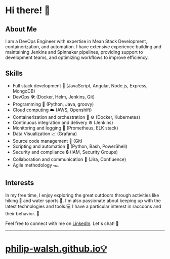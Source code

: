 # Hi there! 👋



## About Me

I am a DevOps Engineer with expertise in Mean Stack Development, containerization, and automation. I have extensive experience building and maintaining Jenkins and Spinnaker pipelines, providing support to development teams, and optimizing workflows to improve efficiency.

## Skills

- Full stack development 🚀 (JavaScript, Angular, Node.js, Express, MongoDB)
- DevOps 🛠️ (Docker, Helm, Jenkins, Git)
- Programming 🐍 (Python, Java, groovy)
- Cloud computing ☁️ (AWS, Openshift)
- Containerization and orchestration 🐳 ⚙ (Docker, Kubernetes)
- Continuous integration and delivery ⚙️ (Jenkins)
- Monitoring and logging 🔎 (Prometheus, ELK stack)
- Data Visualization  📈 (Grafana)
- Source code management 🧵 (Git)
- Scripting and automation 🤖 (Python, Bash, PowerShell)
- Security and compliance 🔒 (IAM, Security Groups)
- Collaboration and communication 💬 (Jira, Confluence)
- Agile methodology 🏎️

## Interests

In my free time, I enjoy exploring the great outdoors through activities like hiking 🥾 and water sports 🤿.
I'm also passionate about keeping up with the latest technologies and tools.💻
I have a particular interest in raccoons and their behavior. 🦝

Feel free to connect with me on [LinkedIn](https://www.linkedin.com/in/philip-walsh-01/). Let's chat! 💬





* * *
# [philip-walsh.github.io💡](https://philip-walsh.github.io/)

